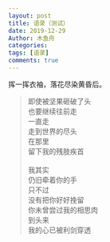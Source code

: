 ```yaml
---
layout: post
title: 语录（测试）
date: 2019-12-29
Author: 木鱼舟
categories: 
tags: [语录]
comments: true
---
```


挥一挥衣袖，落花尽染黄昏后。
> 即使被坚果砸破了头<br>也要继续往前走<br>一直走<br>走到世界的尽头<br>在那里<br>留下我的残肢疾首<br><br>我其实<br>仍旧牵着你的手<br>只不过<br>没有把你好好挽留<br>你未曾尝过我的相思肉<br>到头来<br>我的心已被利剑穿透
